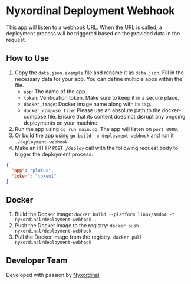 # Nyxordinal Deployment Webhook

This app will listen to a webhook URL.
When the URL is called, a deployment process will be triggered based on the provided data in the request.

## How to Use

1. Copy the `data.json.example` file and rename it as `data.json`. Fill in the necessary data for your app. You can define multiple apps within the file.
   - `app`: The name of the app.
   - `token`: Verification token. Make sure to keep it in a secure place.
   - `docker_image`: Docker image name along with its tag.
   - `docker_compose_file`: Please use an absolute path to the docker-compose file. Ensure that its content does not disrupt any ongoing deployments on your machine.
2. Run the app using `go run main.go`. The app will listen on `port 8080`.
3. Or build the app using `go build -o deployment-webhook` and run it `./deployment-webhook`
4. Make an HTTP `POST /deploy` call with the following request body to trigger the deployment process:

```json
{
  "app": "plutus",
  "token": "token1"
}
```

## Docker

1. Build the Docker image: `docker build --platform linux/amd64 -t nyxordinal/deployment-webhook .`
2. Push the Docker image to the registry: `docker push nyxordinal/deployment-webhook`
3. Pull the Docker image from the registry: `docker pull nyxordinal/deployment-webhook`

## Developer Team

Developed with passion by [Nyxordinal](https://nyxordinal.tech/)
